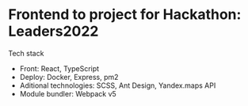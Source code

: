# Frontend to project for Hackathon: Leaders2022

Tech stack
- Front: React, TypeScript
- Deploy: Docker, Express, pm2
- Aditional technologies: SCSS, Ant Design, Yandex.maps API
- Module bundler: Webpack v5
